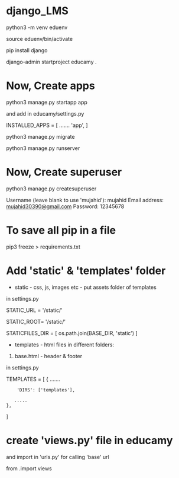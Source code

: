 # django_LMS

python3 -m venv eduenv

source eduenv/bin/activate

pip install django

django-admin startproject educamy .

# Now, Create apps
python3 manage.py startapp app

and add in educamy/settings.py

INSTALLED_APPS = [
  .......
    'app',
]

python3 manage.py migrate

python3 manage.py runserver

# Now, Create superuser
python3 manage.py createsuperuser

Username (leave blank to use 'mujahid'): mujahid
Email address: mujahid30390@gmail.com
Password: 12345678

# To save all pip in a file
pip3 freeze > requirements.txt

# Add 'static' & 'templates' folder
* static - css, js, images etc - put assets folder of templates


in settings.py

STATIC_URL = '/static/'

STATIC_ROOT= '/static/'

STATICFILES_DIR = [
    os.path.join(BASE_DIR, 'static')
]

* templates - html files in different folders:
1. base.html - header & footer


in settings.py

TEMPLATES = [
    {
       .......

        'DIRS': ['templates'],

       .....
    },
]

# create 'views.py' file in educamy
and import in 'urls.py' for calling 'base' url

from .import views 

